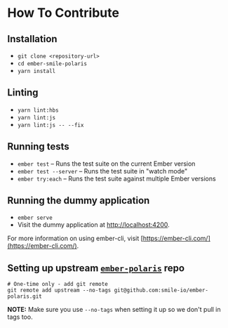 # How To Contribute

## Installation

* `git clone <repository-url>`
* `cd ember-smile-polaris`
* `yarn install`

## Linting

* `yarn lint:hbs`
* `yarn lint:js`
* `yarn lint:js -- --fix`

## Running tests

* `ember test` – Runs the test suite on the current Ember version
* `ember test --server` – Runs the test suite in "watch mode"
* `ember try:each` – Runs the test suite against multiple Ember versions

## Running the dummy application

* `ember serve`
* Visit the dummy application at [http://localhost:4200](http://localhost:4200).

For more information on using ember-cli, visit [https://ember-cli.com/](https://ember-cli.com/).

## Setting up upstream [`ember-polaris`](https://github.com/smile-io/ember-polaris) repo

```shell
# One-time only - add git remote
git remote add upstream --no-tags git@github.com:smile-io/ember-polaris.git
```
**NOTE:** Make sure you use `--no-tags` when setting it up so we don't pull in tags too.
